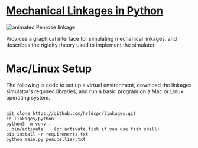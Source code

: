 # [Mechanical Linkages in Python](https://x.st/linkages/)
![animated Penrose linkage](https://x.st/images/linkages.gif)

Provides a graphical interface for simulating mechanical linkages, and describes the rigidity theory used to implement the simulator.

<h1>Mac/Linux Setup</h1>

The following is code to set up a virtual environment, download the linkages simulator's required libraries, and run a basic program on a Mac or Linux operating system.
<pre>
<code>
git clone https://github.com/hrldcpr/linkages.git
cd linkages/python
python3 -m venv .
. bin/activate    (or activate.fish if you use fish shell)
pip install -r requirements.txt
python main.py peaucellier.txt
</code>
</pre>
